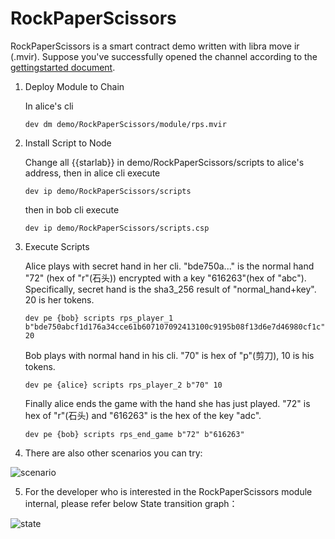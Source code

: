 # RockPaperScissors
RockPaperScissors is a smart contract demo written with libra move ir (.mvir). Suppose you've successfully opened the channel according to the [gettingstarted document](../../gettingstarted.md).

1. Deploy Module to Chain

    In alice's cli
    ```
    dev dm demo/RockPaperScissors/module/rps.mvir

    ```

2. Install Script to Node

    Change all {{starlab}} in demo/RockPaperScissors/scripts to alice's address,
    then in alice cli execute
    ```
    dev ip demo/RockPaperScissors/scripts

    ```
    then in bob cli execute
    ```
    dev ip demo/RockPaperScissors/scripts.csp

    ```
3. Execute Scripts

     Alice plays with secret hand in her cli.
     "bde750a..." is the normal hand "72" (hex of "r"(石头)) encrypted with a key "616263"(hex of "abc").
     Specifically, secret hand is the sha3_256 result of "normal_hand+key".
     20 is her tokens.
    ```
    dev pe {bob} scripts rps_player_1 b"bde750abcf1d176a34cce61b607107092413100c9195b08f13d6e7d46980cf1c", 20
    ```
     Bob plays with normal hand in his cli. "70" is hex of "p"(剪刀), 10 is his tokens.
    ```
    dev pe {alice} scripts rps_player_2 b"70" 10
    ```
     Finally alice ends the game with the hand she has just played. "72" is hex of "r"(石头) and "616263" is the hex of the key "adc".
    ```
    dev pe {bob} scripts rps_end_game b"72" b"616263"
    ```

4. There are also other scenarios you can try:

![scenario](./img/scenario.png)

5. For the developer who is interested in the RockPaperScissors module internal, please refer below State transition graph：

![state](./img/state.png)

